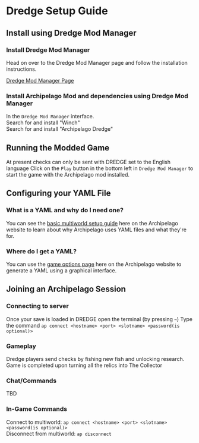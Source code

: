 # Dredge Setup Guide

## Install using Dredge Mod Manager

### Install Dredge Mod Manager

Head on over to the Dredge Mod Manager page and follow the installation instructions.

[Dredge Mod Manager Page](https://dredgemods.com/manager/)

### Install Archipelago Mod and dependencies using Dredge Mod Manager

In the `Dredge Mod Manager` interface.    
Search for and install "Winch"  
Search for and install "Archipelago Dredge" 

## Running the Modded Game

At present checks can only be sent with DREDGE set to the English language
Click on the `Play` button in the bottom left in `Dredge Mod Manager` to start the game with the Archipelago mod installed.

## Configuring your YAML File
### What is a YAML and why do I need one?
You can see the [basic multiworld setup guide](/tutorial/Archipelago/setup/en) here on the Archipelago website to learn 
about why Archipelago uses YAML files and what they're for.

### Where do I get a YAML?
You can use the [game options page](/games/Dredge/player-options) here on the Archipelago 
website to generate a YAML using a graphical interface.


## Joining an Archipelago Session
### Connecting to server
Once your save is loaded in DREDGE open the terminal (by pressing `~`)
Type the command `ap connect <hostname> <port> <slotname> <password(is optional)>`

### Gameplay

Dredge players send checks by fishing new fish and unlocking research.  
Game is completed upon turning all the relics into The Collector

### Chat/Commands
TBD

### In-Game Commands
Connect to multiworld: `ap connect <hostname> <port> <slotname> <password(is optional)>`  
Disconnect from multiworld: `ap disconnect`
